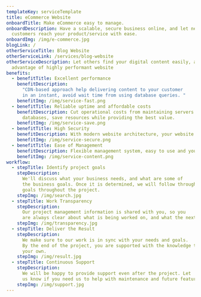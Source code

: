 ```yaml
---
templateKey: serviceTemplate
title: eCommerce Website
onboardTitle: Make eCommerce easy to manage.
onboardDescription: Have a scalable, secure business online, and let new
  customers reach your product/service with ease.
onboardImg: /img/e-commerce.jpg
blogLink: /
otherServiceTitle: Blog Website
otherServiceLink: /services/blog-website
otherServiceDescription: Let others find your digital content easily, and take
  advantage of highly performant website
benefits:
  - benefitTitle: Excellent performance
    benefitDescription:
      "CDN-based approach help delivering content to your customer
      in an instant, avoid wait time from using database queries. "
    benefitImg: /img/service-fast.png
  - benefitTitle: Reliable uptime and affordable costs
    benefitDescription: Cut operational costs from maintaining servers and
      databases, save resources while providing the best value.
    benefitImg: /img/service-save.png
  - benefitTitle: High Security
    benefitDescription: With modern website architecture, your website data are in good hands.
    benefitImg: /img/service-secure.png
  - benefitTitle: Ease of Management
    benefitDescription: Flexible management system, easy to use and you can customize it freely
    benefitImg: /img/service-content.png
workflow:
  - stepTitle: Identify project goals
    stepDescription:
      We'll discuss what your business needs, and what are some of
      the business goals. Once it is determined, we will follow through on those
      goals throughout the project.
    stepImg: /img/search.jpg
  - stepTitle: Work Transparency
    stepDescription:
      Our project management information is shared with you, so you
      are always clear about what is being worked on, and what the next step is.
    stepImg: /img/transparency.jpg
  - stepTitle: Deliver the Result
    stepDescription:
      We make sure to our work is in sync with your needs and goals.
      By the end of the project, you are supported with the knowledge to go on
      your own.
    stepImg: /img/result.jpg
  - stepTitle: Continuous Support
    stepDescription:
      We will be happy to provide support even after the project. Let
      us know if you need us to help with maintenance and future feature.
    stepImg: /img/support.jpg
---
```

